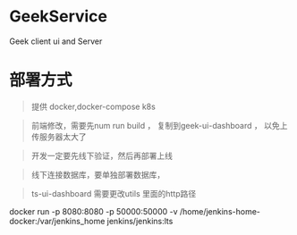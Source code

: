 # GeekService
Geek client ui and Server


# 部署方式
> 提供 docker,docker-compose k8s

> 前端修改，需要先num run build ， 复制到geek-ui-dashboard ， 以免上传服务器太大了

> 开发一定要先线下验证，然后再部署上线
  
> 线下连接数据库，要单独部署数据库，

> ts-ui-dashboard 需要更改utils 里面的http路径

docker run -p 8080:8080 -p 50000:50000  -v /home/jenkins-home-docker:/var/jenkins_home  jenkins/jenkins:lts

